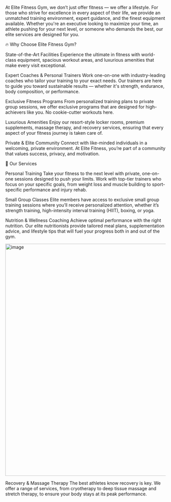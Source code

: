 At Elite Fitness Gym, we don’t just offer fitness — we offer a lifestyle. For those who strive for excellence in every aspect of their life, we provide an unmatched training environment, expert guidance, and the finest equipment available. Whether you're an executive looking to maximize your time, an athlete pushing for your next level, or someone who demands the best, our elite services are designed for you.

🔥 Why Choose Elite Fitness Gym?

State-of-the-Art Facilities
Experience the ultimate in fitness with world-class equipment, spacious workout areas, and luxurious amenities that make every visit exceptional.

Expert Coaches & Personal Trainers
Work one-on-one with industry-leading coaches who tailor your training to your exact needs. Our trainers are here to guide you toward sustainable results — whether it's strength, endurance, body composition, or performance.

Exclusive Fitness Programs
From personalized training plans to private group sessions, we offer exclusive programs that are designed for high-achievers like you. No cookie-cutter workouts here.

Luxurious Amenities
Enjoy our resort-style locker rooms, premium supplements, massage therapy, and recovery services, ensuring that every aspect of your fitness journey is taken care of.

Private & Elite Community
Connect with like-minded individuals in a welcoming, private environment. At Elite Fitness, you’re part of a community that values success, privacy, and motivation.

💼 Our Services

Personal Training
Take your fitness to the next level with private, one-on-one sessions designed to push your limits. Work with top-tier trainers who focus on your specific goals, from weight loss and muscle building to sport-specific performance and injury rehab.

Small Group Classes
Elite members have access to exclusive small group training sessions where you’ll receive personalized attention, whether it’s strength training, high-intensity interval training (HIIT), boxing, or yoga.

Nutrition & Wellness Coaching
Achieve optimal performance with the right nutrition. Our elite nutritionists provide tailored meal plans, supplementation advice, and lifestyle tips that will fuel your progress both in and out of the gym.


<img width="1366" height="728" alt="image" src="https://github.com/user-attachments/assets/8774ca6f-4ec6-473a-b887-b19733e73ef3" />





Recovery & Massage Therapy
The best athletes know recovery is key. We offer a range of services, from cryotherapy to deep tissue massage and stretch therapy, to ensure your body stays at its peak performance.
